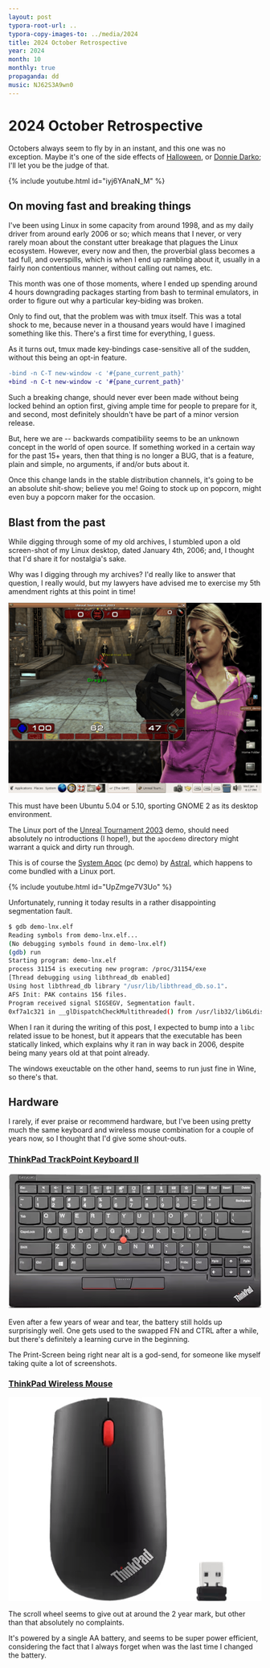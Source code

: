 ```yaml
---
layout: post
typora-root-url: ..
typora-copy-images-to: ../media/2024
title: 2024 October Retrospective
year: 2024
month: 10
monthly: true
propaganda: dd
music: NJ62S3A9wn0
---
```


# 2024 October Retrospective

Octobers always seem to fly by in an instant, and this one was no exception. Maybe it's one of the side effects of [Halloween][halloween], or [Donnie Darko][donniedarko]; I'll let you be the judge of that.

{% include youtube.html id="iyj6YAnaN_M" %}

## On moving fast and breaking things

I've been using Linux in some capacity from around 1998, and as my daily driver from around early 2006 or so; which means that I never, or very rarely moan about the constant utter breakage that plagues the Linux ecosystem. However, every now and then, the proverbial glass becomes a tad full, and overspills, which is when I end up rambling about it, usually in a fairly non contentious manner, without calling out names, etc.

This month was one of those moments, where I ended up spending around 4 hours downgrading packages starting from bash to terminal emulators, in order to figure out why a particular key-biding was broken.

Only to find out, that the problem was with tmux itself. This was a total shock to me, because never in a  thousand years would have I imagined something like this. There's a first time for everything, I guess.

As it turns out, tmux made key-bindings case-sensitive all of the sudden, without this being an opt-in feature.

```diff
-bind -n C-T new-window -c '#{pane_current_path}'
+bind -n C-t new-window -c '#{pane_current_path}'
```

Such a breaking change, should never ever been made without being locked behind an option first, giving ample time for people to prepare for it, and second, most definitely shouldn't have be part of a minor version release.

But, here we are -- backwards compatibility seems to be an unknown concept in the world of open source. If something worked in a certain way for the past 15+ years, then that thing is no longer a BUG, that is a feature, plain and simple, no arguments, if and/or buts about it.

Once this change lands in the stable distribution channels, it's going to be an absolute shit-show; believe you me! Going to stock up on popcorn, might even buy a popcorn maker for the occasion.

## Blast from the past

While digging through some of my old archives, I stumbled upon a old screen-shot of my Linux desktop, dated January 4th, 2006; and, I thought that I'd share it for nostalgia's sake.

Why was I digging through my archives? I'd really like to answer that question, I really would, but my lawyers have advised me to exercise my 5th amendment rights at this point in time!

![linux_2006_01_04](/media/2024/linux_2006_01_04.png)

This must have been Ubuntu 5.04 or 5.10, sporting GNOME 2 as its desktop environment.

The Linux port of the [Unreal Tournament 2003][ut2k3] demo, should need absolutely no introductions (I hope!), but the `apocdemo` directory might warrant a quick and dirty run through.

This is of course the [System Apoc][apocdemo] (pc demo) by [Astral][astral], which happens to come bundled with a Linux port.

{% include youtube.html id="UpZmge7V3Uo" %}

Unfortunately, running it today results in a rather disappointing segmentation fault.

```bash
$ gdb demo-lnx.elf 
Reading symbols from demo-lnx.elf...
(No debugging symbols found in demo-lnx.elf)
(gdb) run
Starting program: demo-lnx.elf 
process 31154 is executing new program: /proc/31154/exe
[Thread debugging using libthread_db enabled]
Using host libthread_db library "/usr/lib/libthread_db.so.1".
AFS Init: PAK contains 156 files.
Program received signal SIGSEGV, Segmentation fault.
0xf7a1c321 in __glDispatchCheckMultithreaded() from /usr/lib32/libGLdispatch.so.0
```

When I ran it during the writing of this post, I expected to bump into a `libc` related issue to be honest, but it appears that the executable has been statically linked, which explains why it ran in way back in 2006, despite being many years old at that point already.

The windows exeuctable on the other hand, seems to run just fine in Wine, so there's that.

## Hardware

I rarely, if ever praise or recommend hardware, but I've been using pretty much the same keyboard and wireless mouse combination for a couple of years now, so I thought that I'd give some shout-outs.

### [ThinkPad TrackPoint Keyboard II][thinkpadkeyboard]

![thinkpadkeyboard](/media/2024/thinkpadkeyboard.png)

Even after a few years of wear and tear, the battery still holds up surprisingly well. One gets used to the swapped FN  and CTRL after a while, but there's definitely a learning curve in the beginning.

The Print-Screen being right near alt is a god-send, for someone like myself taking quite a lot of screenshots.

### [ThinkPad Wireless Mouse][thinkpadmouse]

![thinkpadmouse](/media/2024/thinkpadmouse.png)

The scroll wheel seems to give out at around the 2 year mark, but other than that absolutely no complaints.

It's powered by a single AA battery, and seems to be super power efficient, considering the fact that I always forget when was the last time I changed the battery.

[donniedarko]: https://en.wikipedia.org/wiki/Donnie_Darko
[halloween]: https://en.wikipedia.org/wiki/Halloween_(franchise)
[thinkpadkeyboard]: https://www.lenovo.com/us/en/p/accessories-and-software/keyboards-and-mice/keyboards/4y40x49493
[thinkpadmouse]: https://www.lenovo.com/us/en/p/accessories-and-software/keyboards-and-mice/mice/4x30m56887
[ut2k3]: https://en.wikipedia.org/wiki/Unreal_Tournament_2003
[apocdemo]: https://www.pouet.net/prod.php?which=2582
[astral]: https://www.pouet.net/groups.php?which=80
